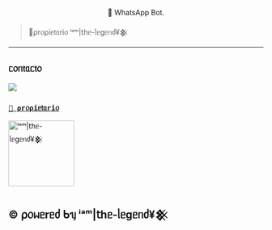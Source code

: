  <p align="center">🌹 WhatsApp Bot.</p>
</p>

> 📎⍴r᥆⍴іᥱ𝗍ᥲrі᥆  ⁱᵃᵐ|𝗍һᥱ-ᥣᥱgᥱᥒძ¥𒆜
---
## `ᥴ᥆ᥒ𝗍ᥲᥴ𝗍᥆`
<a href="https://api.whatsapp.com/send/?phone=5491126852241&text=&type=phone_number&app_absent=0" target="blank"><img src="https://img.shields.io/badge/ᥒúmᥱr᥆ ᥆𝖿іᥴіᥲᥣ-25D366?style=for-the-badge&logo=whatsapp&logoColor=white" />


### **`👑 ⍴r᥆⍴іᥱ𝗍ᥲrі᥆`**
<a
href="https://github.com/fedelan"><img src="https://github.com/fedelan.png" width="130" height="130" alt="ⁱᵃᵐ|𝗍һᥱ-ᥣᥱgᥱᥒძ¥𒆜"/></a>

## ©️ ⍴᥆ᥕᥱrᥱძ ᑲᥡ ⁱᵃᵐ|𝗍һᥱ-ᥣᥱgᥱᥒძ¥𒆜
